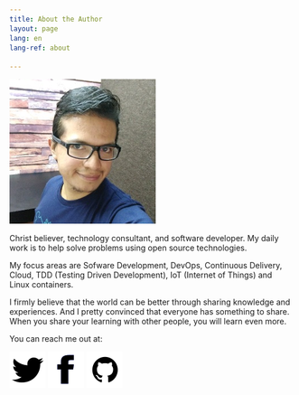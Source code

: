 ```yaml
---
title: About the Author
layout: page
lang: en
lang-ref: about

---
```


![My Profile Photo](/public/img/profile_photo.png)

Christ believer, technology consultant, and software developer. My daily work is to help solve problems using open source technologies.

My focus areas are Sofware Development, DevOps, Continuous Delivery, Cloud, TDD (Testing Driven Development), IoT (Internet of Things) and Linux containers.

I firmly believe that the world can be better through sharing knowledge and experiences. And I pretty convinced that everyone has something to share. When you share your learning with other people, you will learn even more.

You can reach me out at:

[![Twitter](/public/img/twitter.png)](https://twitter.com/_faustocv)
[![Facebook](/public/img/facebook.png)](https://www.facebook.com/fausto.castaneda.v)
[![Github](/public/img/github.png)](https://github.com/faustocv)
